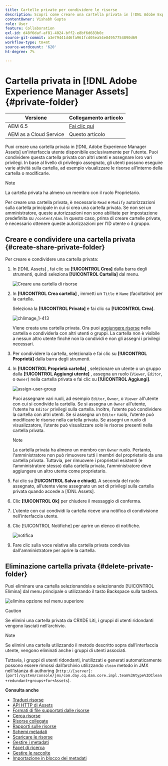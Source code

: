 ```yaml
---
title: Cartelle private per condividere le risorse
description: Scopri come creare una cartella privata in [!DNL Adobe Experience Manager Assets] e condividerlo con altri utenti e assegnare loro vari privilegi.
contentOwner: Vishabh Gupta
role: User
feature: Collaboration
exl-id: d48f6daf-af81-4024-bff2-e8bf6d683b0c
source-git-commit: a3e79441d46fa961fcd05ea54e84957754890d69
workflow-type: tm+mt
source-wordcount: '620'
ht-degree: 7%

---
```


# Cartella privata in [!DNL Adobe Experience Manager Assets] {#private-folder}

| Versione | Collegamento articolo |
| -------- | ---------------------------- |
| AEM 6.5 | [Fai clic qui](https://experienceleague.adobe.com/docs/experience-manager-65/assets/managing/private-folder.html?lang=en) |
| AEM as a Cloud Service | Questo articolo |

Puoi creare una cartella privata in [!DNL Adobe Experience Manager Assets] un&#39;interfaccia utente disponibile esclusivamente per l&#39;utente. Puoi condividere questa cartella privata con altri utenti e assegnare loro vari privilegi. In base al livello di privilegio assegnato, gli utenti possono eseguire varie attività sulla cartella, ad esempio visualizzare le risorse all’interno della cartella o modificarle.

>[!NOTE]
>
>La cartella privata ha almeno un membro con il ruolo Proprietario.
>
>Per creare una cartella privata, è necessario `Read` e `Modify` autorizzazioni sulla cartella principale in cui si crea una cartella privata. Se non sei un amministratore, queste autorizzazioni non sono abilitate per impostazione predefinita su `/content/dam`. In questo caso, prima di creare cartelle private, è necessario ottenere queste autorizzazioni per l&#39;ID utente o il gruppo.

## Creare e condividere una cartella privata  {#create-share-private-folder}

Per creare e condividere una cartella privata:

1. In [!DNL Assets] , fai clic su **[!UICONTROL Crea]** dalla barra degli strumenti, quindi seleziona **[!UICONTROL Cartella]** dal menu.

   ![Creare una cartella di risorse](assets/create-folder.png)

1. In **[!UICONTROL Crea cartella]** , immetti un `Title` e `Name` (facoltativo) per la cartella.

   Seleziona la **[!UICONTROL Privato]** e fai clic su **[!UICONTROL Crea]**.

   ![chlimage_1-413](assets/create-private-folder.png)

   Viene creata una cartella privata. Ora puoi [aggiungere risorse](add-assets.md#upload-assets) nella cartella e condividerla con altri utenti o gruppi. La cartella non è visibile a nessun altro utente finché non la condividi e non gli assegni i privilegi necessari.

1. Per condividere la cartella, selezionala e fai clic su **[!UICONTROL Proprietà]** dalla barra degli strumenti.

1. In **[!UICONTROL Proprietà cartella]** , selezionare un utente o un gruppo dalla **[!UICONTROL Aggiungi utente]** , assegna un ruolo (`Viewer`, `Editor`, o `Owner`) nella cartella privata e fai clic su **[!UICONTROL Aggiungi]**.

   ![assign-user-group](assets/assign-permissions-private-folder.png)

   Puoi assegnare vari ruoli, ad esempio `Editor`, `Owner`, o `Viewer` all&#39;utente con cui si condivide la cartella. Se si assegna un `Owner` all&#39;utente, l&#39;utente ha `Editor` privilegi sulla cartella. Inoltre, l’utente può condividere la cartella con altri utenti. Se si assegna un `Editor` ruolo, l’utente può modificare le risorse nella cartella privata. Se assegni un ruolo di visualizzatore, l’utente può visualizzare solo le risorse presenti nella cartella privata.

   >[!NOTE]
   >
   >La cartella privata ha almeno un membro con `Owner` ruolo. Pertanto, l&#39;amministratore non può rimuovere tutti i membri del proprietario da una cartella privata. Tuttavia, per rimuovere i proprietari esistenti (e l’amministratore stesso) dalla cartella privata, l’amministratore deve aggiungere un altro utente come proprietario.

1. Fai clic su **[!UICONTROL Salva e chiudi]**. A seconda del ruolo assegnato, all’utente viene assegnato un set di privilegi sulla cartella privata quando accede a [!DNL Assets].
1. Clic **[!UICONTROL Ok]** per chiudere il messaggio di conferma.
1. L’utente con cui condividi la cartella riceve una notifica di condivisione nell’interfaccia utente.

1. Clic [!UICONTROL Notifiche] per aprire un elenco di notifiche.

   ![notifica](assets/notification-icon.png)

1. Fare clic sulla voce relativa alla cartella privata condivisa dall&#39;amministratore per aprire la cartella.

## Eliminazione cartella privata {#delete-private-folder}

Puoi eliminare una cartella selezionandola e selezionando [!UICONTROL Elimina] dal menu principale o utilizzando il tasto Backspace sulla tastiera.

![elimina opzione nel menu superiore](assets/delete-option.png)

>[!CAUTION]
>
>Se elimini una cartella privata da CRXDE Liti, i gruppi di utenti ridondanti vengono lasciati nell’archivio.

>[!NOTE]
>
>Se elimini una cartella utilizzando il metodo descritto sopra dall’interfaccia utente, vengono eliminati anche i gruppi di utenti associati.
>
>Tuttavia, i gruppi di utenti ridondanti, inutilizzati e generati automaticamente possono essere rimossi dall’archivio utilizzando `clean` metodo in JMX nell’istanza di authoring (`http://[server]:[port]/system/console/jmx/com.day.cq.dam.core.impl.team%3Atype%3DClean+redundant+groups+for+Assets`).

**Consulta anche**

* [Traduci risorse](translate-assets.md)
* [API HTTP di Assets](mac-api-assets.md)
* [Formati di file supportati dalle risorse](file-format-support.md)
* [Cerca risorse](search-assets.md)
* [Risorse collegate](use-assets-across-connected-assets-instances.md)
* [Rapporti sulle risorse](asset-reports.md)
* [Schemi metadati](metadata-schemas.md)
* [Scaricare le risorse](download-assets-from-aem.md)
* [Gestire i metadati](manage-metadata.md)
* [Facet di ricerca](search-facets.md)
* [Gestire le raccolte](manage-collections.md)
* [Importazione in blocco dei metadati](metadata-import-export.md)
